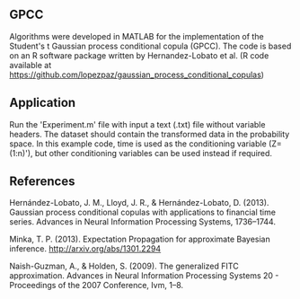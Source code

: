## GPCC

Algorithms were developed in MATLAB for the implementation of the Student's t Gaussian process conditional copula (GPCC).
The code is based on an R software package written by Hernandez-Lobato et al. 
(R code available at https://github.com/lopezpaz/gaussian_process_conditional_copulas)

## Application

Run the 'Experiment.m' file with input a text (.txt) file without variable headers. 
The dataset should contain the transformed data in the probability space.
In this example code, time is used as the conditioning variable (Z=(1:n)'), but other conditioning variables can be used instead if required.

## References

Hernández-Lobato, J. M., Lloyd, J. R., & Hernández-Lobato, D. (2013). Gaussian process conditional copulas with applications to financial time series. Advances in Neural Information Processing Systems, 1736–1744.

Minka, T. P. (2013). Expectation Propagation for approximate Bayesian inference. http://arxiv.org/abs/1301.2294

Naish-Guzman, A., & Holden, S. (2009). The generalized FITC approximation. Advances in Neural Information Processing Systems 20 - Proceedings of the 2007 Conference, Ivm, 1–8.
